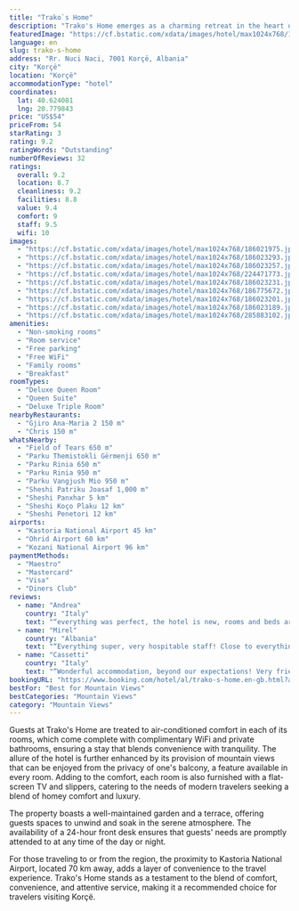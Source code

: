 ```yaml
---
title: "Trako`s Home"
description: "Trako's Home emerges as a charming retreat in the heart of Korçë, standing out for its serene ambiance and thoughtful amenities."
featuredImage: "https://cf.bstatic.com/xdata/images/hotel/max1024x768/186021975.jpg?k=5454879be6cfe9914722173e0b770105e4e4a927ea532e1d1a06544c9b9feeed&o=&hp=1"
language: en
slug: trako-s-home
address: "Rr. Nuci Naci, 7001 Korçë, Albania"
city: "Korçë"
location: "Korçë"
accommodationType: "hotel"
coordinates:
  lat: 40.624081
  lng: 20.779843
price: "US$54"
priceFrom: 54
starRating: 3
rating: 9.2
ratingWords: "Outstanding"
numberOfReviews: 32
ratings:
  overall: 9.2
  location: 8.7
  cleanliness: 9.2
  facilities: 8.8
  value: 9.4
  comfort: 9
  staff: 9.5
  wifi: 10
images:
  - "https://cf.bstatic.com/xdata/images/hotel/max1024x768/186021975.jpg?k=5454879be6cfe9914722173e0b770105e4e4a927ea532e1d1a06544c9b9feeed&o=&hp=1"
  - "https://cf.bstatic.com/xdata/images/hotel/max1024x768/186023293.jpg?k=973e425f3add153dff70daa6880ff46d7e2aa4a697da9394db049b8ca1725b5b&o=&hp=1"
  - "https://cf.bstatic.com/xdata/images/hotel/max1024x768/186023257.jpg?k=f926da2dfcf3d184c87978fe8e7e606cd6ab5c8aa33b629c4382782e6dc19d8a&o=&hp=1"
  - "https://cf.bstatic.com/xdata/images/hotel/max1024x768/224471773.jpg?k=d85ef2153d54e8403d080b4b4bf7f59fa5fdd05fe54afc31f6845abdc27d1e1a&o=&hp=1"
  - "https://cf.bstatic.com/xdata/images/hotel/max1024x768/186023231.jpg?k=e04dc142b198717904fc7585e28eb435e2addbe307613c9f4f3d8d8b9a4e1f27&o=&hp=1"
  - "https://cf.bstatic.com/xdata/images/hotel/max1024x768/186775672.jpg?k=5d247f4f66b9d605f00d1e964f5fcba15c74540b70f89387d6a93b90b230a685&o=&hp=1"
  - "https://cf.bstatic.com/xdata/images/hotel/max1024x768/186023201.jpg?k=507d0ec946fc6d41313f3c7a84c46c0db7c30e464ed3d56533f512b2c7d06f46&o=&hp=1"
  - "https://cf.bstatic.com/xdata/images/hotel/max1024x768/186023189.jpg?k=9146fbc984916c999967cd4b90dedf87c9812b6befc4c2cbdb9e58678d7d1016&o=&hp=1"
  - "https://cf.bstatic.com/xdata/images/hotel/max1024x768/285883102.jpg?k=39683a82bfec73d6cd1f16effae9bda1c96d9fd5c2fc896447fb41e253d25459&o=&hp=1"
amenities:
  - "Non-smoking rooms"
  - "Room service"
  - "Free parking"
  - "Free WiFi"
  - "Family rooms"
  - "Breakfast"
roomTypes:
  - "Deluxe Queen Room"
  - "Queen Suite"
  - "Deluxe Triple Room"
nearbyRestaurants:
  - "Gjiro Ana-Maria 2 150 m"
  - "Chris 150 m"
whatsNearby:
  - "Field of Tears 650 m"
  - "Parku Themistokli Gërmenji 650 m"
  - "Parku Rinia 650 m"
  - "Parku Rinia 950 m"
  - "Parku Vangjush Mio 950 m"
  - "Sheshi Patriku Joasaf 1,000 m"
  - "Sheshi Panxhar 5 km"
  - "Sheshi Koço Plaku 12 km"
  - "Sheshi Penetori 12 km"
airports:
  - "Kastoria National Airport 45 km"
  - "Ohrid Airport 60 km"
  - "Kozani National Airport 96 km"
paymentMethods:
  - "Maestro"
  - "Mastercard"
  - "Visa"
  - "Diners Club"
reviews:
  - name: "Andrea"
    country: "Italy"
    text: "“everything was perfect, the hotel is new, rooms and beds are extremely comfortable. breakfast was amazing and the staff friendly and polite. I will sure come back”"
  - name: "Mirel"
    country: "Albania"
    text: "“Everything super, very hospitable staff! Close to everything without the need for a car, very clean and quiet environment! See you soon 😊”"
  - name: "Cassetti"
    country: "Italy"
    text: "“Wonderful accommodation, beyond our expectations! Very friendly and helpful owner, lovely and spacious apartment with new and modern furnishings. Good and very quiet location, very abundant and fresh breakfast included, excellent value for money!...”"
bookingURL: "https://www.booking.com/hotel/al/trako-s-home.en-gb.html?aid=8035640"
bestFor: "Best for Mountain Views"
bestCategories: "Mountain Views"
category: "Mountain Views"
---
```


Guests at Trako's Home are treated to air-conditioned comfort in each of its rooms, which come complete with complimentary WiFi and private bathrooms, ensuring a stay that blends convenience with tranquility. The allure of the hotel is further enhanced by its provision of mountain views that can be enjoyed from the privacy of one's balcony, a feature available in every room. Adding to the comfort, each room is also furnished with a flat-screen TV and slippers, catering to the needs of modern travelers seeking a blend of homey comfort and luxury.

The property boasts a well-maintained garden and a terrace, offering guests spaces to unwind and soak in the serene atmosphere. The availability of a 24-hour front desk ensures that guests' needs are promptly attended to at any time of the day or night.

For those traveling to or from the region, the proximity to Kastoria National Airport, located 70 km away, adds a layer of convenience to the travel experience. Trako's Home stands as a testament to the blend of comfort, convenience, and attentive service, making it a recommended choice for travelers visiting Korçë.